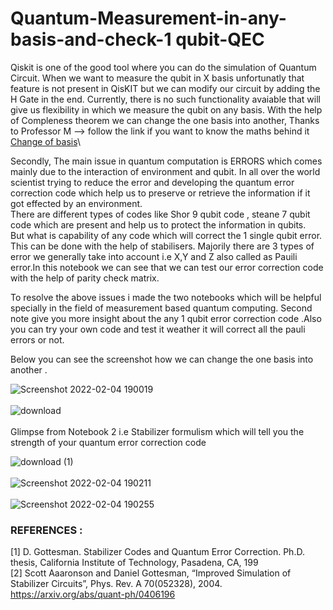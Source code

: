 # Quantum-Measurement-in-any-basis-and-check-1 qubit-QEC

Qiskit is one of the good tool where you can do the simulation of Quantum Circuit. When we want to measure the qubit in X basis unfortunatly that feature is not present in QisKIT but we can modify our circuit by adding the H Gate in the end. Currently, there is no such functionality avaiable that will give us flexibility in which we measure the qubit on any basis.
With the help of Compleness theorem we can change the one basis into another, Thanks to Professor M -->  follow the link if you want to know the maths behind it [Change of basis](https://www.youtube.com/watch?v=CDmXvPDMIFs/)\

Secondly, The main issue in quantum computation is ERRORS which comes mainly due to the interaction of environment and qubit. In all over the world scientist trying to reduce the error and developing the quantum error correction code which help us to preserve or retrieve the information if it got effected by an environment.\
There are different types of codes like Shor 9 qubit code , steane 7 qubit code which are present and help us to protect the information in qubits. \
But what is capability of any code which will correct the 1 single qubit error. This can be done with the help of stabilisers. Majorily there are 3 types of error we generally take into account i.e X,Y and Z also called as Pauili error.In this notebook we can see that we can test our error correction code with the help of parity check matrix.

To resolve the above issues i made the two notebooks which will be helpful specially in the field of measurement based quantum computing. Second note give you more insight about the any 1 qubit error correction code .Also you can try your own code and test it weather it will correct all the pauli errors or not.

Below you can see the screenshot how we can change the one basis into another .


![Screenshot 2022-02-04 190019](https://user-images.githubusercontent.com/82764276/152537898-126d10d2-7b30-4e05-99ef-61e02f3e3ced.png)
\
\
![download](https://user-images.githubusercontent.com/82764276/152537694-6de6de65-ec91-4a2e-8c5f-10fbfa2acc57.png)
\
\
Glimpse from Notebook 2 i.e Stabilizer formulism which will tell you the strength of your quantum error correction code 

![download (1)](https://user-images.githubusercontent.com/82764276/152537735-19e5a358-336e-4535-80c8-281d964327db.png)
\
\
![Screenshot 2022-02-04 190211](https://user-images.githubusercontent.com/82764276/152537829-2283b9b7-d2d8-4ec0-949c-556cace4e041.png)
\
\
![Screenshot 2022-02-04 190255](https://user-images.githubusercontent.com/82764276/152537634-e2d3410a-33e1-4d7c-bd2d-f4bc76398eae.png)


### REFERENCES :
[1] D. Gottesman. Stabilizer Codes and Quantum Error Correction. Ph.D. thesis, California Institute of Technology, Pasadena, CA, 199 \
[2] Scott Aaaronson and Daniel Gottesman, “Improved Simulation of Stabilizer Circuits”, Phys. Rev. A 70(052328), 2004. https://arxiv.org/abs/quant-ph/0406196
